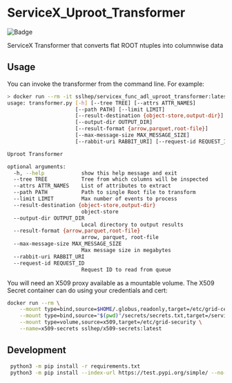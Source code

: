 # ServiceX_Uproot_Transformer

![Badge](https://github.com/ssl-hep/ServiceX_Uproot_Transformer/workflows/Docker%20Hub/badge.svg)

ServiceX Transformer that converts flat ROOT ntuples into columnwise data

## Usage

You can invoke the transformer from the command line. For example:

```bash
> docker run --rm -it sslhep/servicex_func_adl_uproot_transformer:latest python transformer.py --help
usage: transformer.py [-h] [--tree TREE] [--attrs ATTR_NAMES]
                      [--path PATH] [--limit LIMIT]
                      [--result-destination {object-store,output-dir}]
                      [--output-dir OUTPUT_DIR]
                      [--result-format {arrow,parquet,root-file}]
                      [--max-message-size MAX_MESSAGE_SIZE]
                      [--rabbit-uri RABBIT_URI] [--request-id REQUEST_ID]

Uproot Transformer

optional arguments:
  -h, --help            show this help message and exit
  --tree TREE           Tree from which columns will be inspected
  --attrs ATTR_NAMES    List of attributes to extract
  --path PATH           Path to single Root file to transform
  --limit LIMIT         Max number of events to process
  --result-destination {object-store,output-dir}
                        object-store
  --output-dir OUTPUT_DIR
                        Local directory to output results
  --result-format {arrow,parquet,root-file}
                        arrow, parquet, root-file
  --max-message-size MAX_MESSAGE_SIZE
                        Max message size in megabytes
  --rabbit-uri RABBIT_URI
  --request-id REQUEST_ID
                        Request ID to read from queue
```

You will need an X509 proxy available as a mountable volume. The X509 Secret
container can do using your credentials and cert:

```bash
docker run --rm \
    --mount type=bind,source=$HOME/.globus,readonly,target=/etc/grid-certs \
    --mount type=bind,source="$(pwd)"/secrets/secrets.txt,target=/servicex/secrets.txt \
    --mount type=volume,source=x509,target=/etc/grid-security \
    --name=x509-secrets sslhep/x509-secrets:latest
```

## Development

```bash
 python3 -m pip install -r requirements.txt
 python3 -m pip install --index-url https://test.pypi.org/simple/ --no-deps servicex
```
